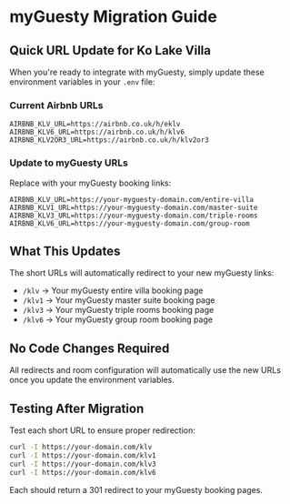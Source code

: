 # myGuesty Migration Guide

## Quick URL Update for Ko Lake Villa

When you're ready to integrate with myGuesty, simply update these environment variables in your `.env` file:

### Current Airbnb URLs
```
AIRBNB_KLV_URL=https://airbnb.co.uk/h/eklv
AIRBNB_KLV6_URL=https://airbnb.co.uk/h/klv6
AIRBNB_KLV2OR3_URL=https://airbnb.co.uk/h/klv2or3
```

### Update to myGuesty URLs
Replace with your myGuesty booking links:
```
AIRBNB_KLV_URL=https://your-myguesty-domain.com/entire-villa
AIRBNB_KLV1_URL=https://your-myguesty-domain.com/master-suite
AIRBNB_KLV3_URL=https://your-myguesty-domain.com/triple-rooms
AIRBNB_KLV6_URL=https://your-myguesty-domain.com/group-room
```

## What This Updates

The short URLs will automatically redirect to your new myGuesty links:
- `/klv` → Your myGuesty entire villa booking page
- `/klv1` → Your myGuesty master suite booking page
- `/klv3` → Your myGuesty triple rooms booking page
- `/klv6` → Your myGuesty group room booking page

## No Code Changes Required

All redirects and room configuration will automatically use the new URLs once you update the environment variables.

## Testing After Migration

Test each short URL to ensure proper redirection:
```bash
curl -I https://your-domain.com/klv
curl -I https://your-domain.com/klv1
curl -I https://your-domain.com/klv3
curl -I https://your-domain.com/klv6
```

Each should return a 301 redirect to your myGuesty booking pages.